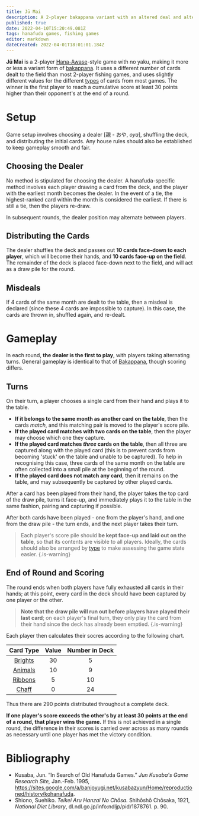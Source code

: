 ```yaml
---
title: Jū Mai
description: A 2-player bakappana variant with an altered deal and altered card values.
published: true
date: 2022-04-10T15:20:49.081Z
tags: hanafuda games, fishing games
editor: markdown
dateCreated: 2022-04-01T18:01:01.184Z
---
```


**Jū Mai** is a 2-player [Hana-Awase](/en/hanafuda/games/hana-awase)-style game with no yaku, making it more or less a variant form of [bakappana](/en/hanafuda/games/bakappana). It uses a different number of cards dealt to the field than most 2-player fishing games, and uses slightly different values for the different [types](/en/hanafuda/types) of cards from most games. The winner is the first player to reach a cumulative score at least 30 points higher than their opponent's at the end of a round.

# Setup
Game setup involves choosing a dealer [親 - おや, *oya*], shuffling the deck, and distributing the initial cards. Any house rules should also be established to keep gameplay smooth and fair.
## Choosing the Dealer
No method is stipulated for choosing the dealer. A hanafuda-specific method involves each player drawing a card from the deck, and the player with the earliest month becomes the dealer. In the event of a tie, the highest-ranked card within the month is considered the earliest. If there is still a tie, then the players re-draw.

In subsequent rounds, the dealer position may alternate between players.
## Distributing the Cards
The dealer shuffles the deck and passes out **10 cards face-down to each player**, which will become their hands, and **10 cards face-up on the field**. The remainder of the deck is placed face-down next to the field, and will act as a draw pile for the round.
## Misdeals
If 4 cards of the same month are dealt to the table, then a misdeal is declared (since these 4 cards are impossible to capture). In this case, the cards are thrown in, shuffled again, and re-dealt.
# Gameplay
In each round, **the dealer is the first to play**, with players taking alternating turns. General gameplay is identical to that of [Bakappana](/en/hanafuda/games/bakappana), though scoring differs.
## Turns
On their turn, a player chooses a single card from their hand and plays it to the table.

* **If it belongs to the same month as another card on the table**, then the cards *match*, and this matching pair is moved to the player's score pile.
* **If the played card matches with two cards on the table**, then the player may choose which one they capture.
* **If the played card matches *three* cards on the table**, then all three are captured along with the played card (this is to prevent cards from becoming 'stuck' on the table and unable to be captured). To help in recognising this case, three cards of the same month on the table are often collected into a small pile at the beginning of the round.
* **If the played card does not match any card**, then it remains on the table, and may subsequently be captured by other played cards.

After a card has been played from their hand, the player takes the top card of the draw pile, turns it face-up, and immediately plays it to the table in the same fashion, pairing and capturing if possible.

After both cards have been played - one from the player's hand, and one from the draw pile - the turn ends, and the next player takes their turn.

> Each player's score pile should **be kept face-up and laid out on the table**, so that its contents are visible to all players. Ideally, the cards should also be arranged by [type](/en/hanafuda/types) to make assessing the game state easier.
{.is-warning}
## End of Round and Scoring
The round ends when both players have fully exhausted all cards in their hands; at this point, every card in the deck should have been captured by one player or the other.

> **Note that the draw pile will run out before players have played their last card**; on each player's final turn, they only play the card from their hand since the deck has already been emptied.
{.is-warning}


Each player then calculates their socres according to the following chart.

|Card Type|Value|Number in Deck|
|:---:|:---:|:---:|
|[Brights](/en/hanafuda/types/brights)|30|5|
|[Animals](/en/hanafuda/types/animals)|10|9|
|[Ribbons](/en/hanafuda/types/ribbons)|5|10|
|[Chaff](/en/hanafuda/types/chaff)|0|24|
Thus there are 290 points distributed throughout a complete deck.

**If one player's score exceeds the other's by at least 30 points at the end of a round, that player wins the game.** If this is not achieved in a single round, the difference in their scores is carried over across as many rounds as necessary until one player has met the victory condition.
# Bibliography
- Kusaba, Jun. “In Search of Old Hanafuda Games.” *Jun Kusaba's Game Research Site,* Jan.-Feb. 1995, https://sites.google.com/a/banjoyugi.net/kusabazyun/Home/reproductioned/history/kohanafuda.
- Shiono, Suehiko. *Teikei Aru Hanzai No Chōsa.* Shihōshō Chōsaka, 1921, *National Diet Library*, dl.ndl.go.jp/info:ndljp/pid/1878761. p. 90.

